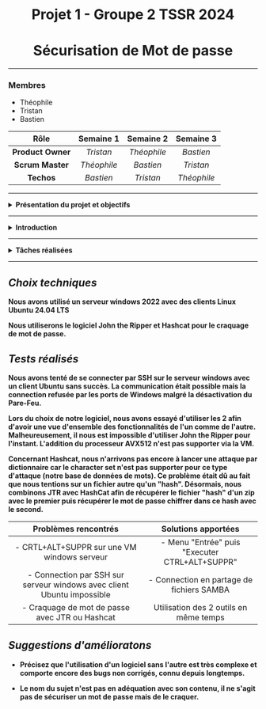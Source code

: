 <div align="center"><h1>Projet 1 - Groupe 2 TSSR 2024</h1></div>
<div align="center"><h1>Sécurisation de Mot de passe</h1></div>

<HR>



### Membres
- Théophile
- Tristan
- Bastien

| Rôle | Semaine 1 | Semaine 2 | Semaine 3 |
| :-: |:-: |:-: |:-: |
| __Product Owner__ | *Tristan* | *Théophile* | *Bastien* |
| __Scrum Master__ | *Théophile* | *Bastien* | *Tristan* |
| __Techos__ | *Bastien* | *Tristan* | *Théophile* |

<HR>
<details>
  
<summary><strong><front size="+5">Présentation du projet et objectifs</front></strong></summary>

- Monter un serveur
  
- Connecter un ou plusieurs client(s)

- Récupérer un fichier zippé chiffré sur le serveur
  
- Tester la robustesse du mot de passe à l'aide d'une attaque par dictionnaire

- Documenter les actions réalisées, les problèmes rencontrés et les solutions apportées le cas échéant.
 

</details>

<HR>

<details>
  <summary><strong> Introduction </summary>
    
> La sécurité des données est une chose essentielle dans la société moderne. Le mot de passe est la première couche de sécurité et elle se doit d'être robuste afin d'empêcher toute intrusion.
    De plus, l'accessibilité aux outils de piratage de mot de passe est ouvert à tous aujourd'hui et est devenu relativement simple pour une personne aguéri.

> C'est un enjeu majeur qui touche particuliers comme professionels et la sensibilisation sur ce sujet est primordiale.
  
  </details>

<HR>

<details><summary>Tâches réalisées<strong></strong></summary>
<HR>

- Semaine 1
  
| Tâches | Réalisation | Description |
| :-: | :-: | :-: |
| Installer le client Ubuntu | Fait | Client fonctionnel |
| Squelette de la documentation générale | Fait | Plan établi |
| Squelette de la documention administrateur | Fait | Plan établi |
| Création du serveur de fichier | Non fait | Report S2 cause documentation |

<HR>

- Semaine 2 

- Les objectifs de cette semaine sont d'avoir un serveur fonctionnel et de connecter le client dessus ainsi que de documenter ces actions réalisées.

| Tâches | Réalisation | Description |
| :-: | :-: | :-: |
| Création du serveur de fichier | Fait | Serveur fonctionnel |
| Squelette de la documentation utilisateur | Fait | Squelette établi |
| Connection du client au serveur | Fait | Partage de fichier entre les deux VM |
| Continuité des documentations | Fait | Documentation à jour des avancées techniques |


<HR>

- Semaine 3

| Tâches | Réalisation | Description |
| :-: | :-: | :-: |
| Installation JTR et Hashcat | Fait | Logiciels fonctionnels |
| Création du Fichier zippé sur le serveur | Fait | Fichier protégé |
| Récupération du mot de passe du fichier zippé | Fait | Mort de passe récupéré |
| Finalisation de la doc | |


</details>


<HR>

## *__Choix techniques__*

Nous avons utilisé un serveur windows 2022 avec des clients Linux Ubuntu 24.04 LTS

Nous utiliserons le logiciel John the Ripper et Hashcat pour le craquage de mot de passe.

## *__Tests réalisés__*

Nous avons tenté de se connecter par SSH sur le serveur windows avec un client Ubuntu sans succès. La communication était possible mais la connection refusée par les ports de Windows malgré la désactivation du Pare-Feu. 

Lors du choix de notre logiciel, nous avons essayé d'utiliser les 2 afin d'avoir une vue d'ensemble des fonctionnalités de l'un comme de l'autre. Malheureusement, il nous est impossible d'utiliser John the Ripper pour l'instant. L'addition du processeur AVX512 n'est pas supporter via la VM.

Concernant Hashcat, nous n'arrivons pas encore à lancer une attaque par dictionnaire car le character set n'est pas supporter pour ce type d'attaque (notre base de données de mots).
Ce problème était dû au fait que nous tentions sur un fichier autre qu'un "hash". Désormais, nous combinons JTR avec HashCat afin de récupérer le fichier "hash" d'un zip avec le premier puis récupérer le mot de passe chiffrer dans ce hash avec le second.

| Problèmes rencontrés | Solutions apportées |
| :-: |:-:   |
| - CRTL+ALT+SUPPR sur une VM windows serveur | - Menu "Entrée" puis "Executer CTRL+ALT+SUPPR" | 
| - Connection par SSH sur serveur windows avec client Ubuntu impossible | - Connection en partage de fichiers SAMBA|
| - Craquage de mot de passe avec JTR ou Hashcat | Utilisation des 2 outils en même temps |


## *__Suggestions d'amélioratons__*

- Précisez que l'utilisation d'un logiciel sans l'autre est très complexe et comporte encore des bugs non corrigés, connu depuis longtemps.

- Le nom du sujet n'est pas en adéquation avec son contenu, il ne s'agit pas de sécuriser un mot de passe mais de le craquer.




